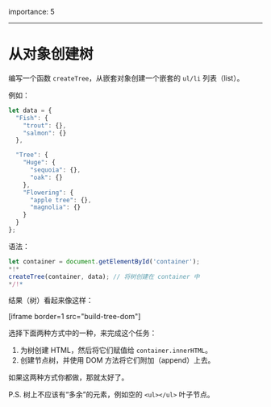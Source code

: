 importance: 5

---

#  从对象创建树

编写一个函数 `createTree`，从嵌套对象创建一个嵌套的 `ul/li` 列表（list）。

例如：

```js
let data = {
  "Fish": {
    "trout": {},
    "salmon": {}
  },

  "Tree": {
    "Huge": {
      "sequoia": {},
      "oak": {}
    },
    "Flowering": {
      "apple tree": {},
      "magnolia": {}
    }
  }
};
```

语法：

```js
let container = document.getElementById('container');
*!*
createTree(container, data); // 将树创建在 container 中
*/!*
```

结果（树）看起来像这样：

[iframe border=1 src="build-tree-dom"]

选择下面两种方式中的一种，来完成这个任务：

1. 为树创建 HTML，然后将它们赋值给 `container.innerHTML`。
2. 创建节点树，并使用 DOM 方法将它们附加（append）上去。

如果这两种方式你都做，那就太好了。

P.S. 树上不应该有“多余”的元素，例如空的 `<ul></ul>` 叶子节点。
